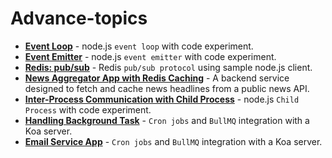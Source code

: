 # Advance-topics 
   - **[Event Loop](https://github.com/rumpapl/advance-topics/tree/event-loop)** - node.js `event loop` with code experiment.
   - **[Event Emitter](https://github.com/rumpapl/advance-topics/tree/event-emitter)** - node.js `event emitter` with code experiment.
   - **[Redis: pub/sub](https://github.com/rumpapl/advance-topics/tree/redis-pub-sub)** - Redis `pub/sub protocol` using sample node.js client.
   - **[News Aggregator App with Redis Caching](https://github.com/rumpapl/advance-topics/tree/redis-cache)** - A backend service designed to fetch and cache news headlines from a public news API.
   - **[Inter-Process Communication with Child Process](https://github.com/rumpapl/advance-topics/tree/child-process)** - node.js `Child Process` with code experiment.
   - **[Handling Background Task](https://github.com/rumpapl/advance-topics/tree/cron-with-bullmq)** - `Cron jobs` and `BullMQ` integration with a Koa server.
   - **[Email Service App](https://github.com/rumpapl/advance-topics/tree/email-service)** - `Cron jobs` and `BullMQ` integration with a Koa server.
